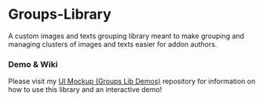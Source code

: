# Groups-Library
A custom images and texts grouping library meant to make grouping and managing clusters of images and texts easier for addon authors.

### Demo & Wiki
Please visit my [UI Mockup (Groups Lib Demos)](https://github.com/Roland-J/UI-Mockup-Groups-Lib-Demos-) repository for information on how to use this library and an interactive demo!
